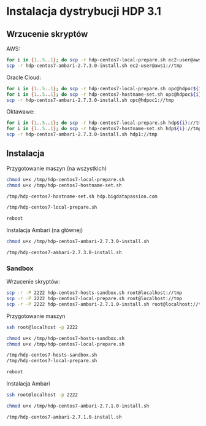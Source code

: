 
# Instalacja dystrybucji HDP 3.1




## Wrzucenie skryptów

AWS:
~~~bash
for i in {1..5..1}; do scp -r hdp-centos7-local-prepare.sh ec2-user@aws${i}://tmp; done
scp -r hdp-centos7-ambari-2.7.3.0-install.sh ec2-user@aws1://tmp
~~~

Oracle Cloud:
~~~bash
for i in {1..5..1}; do scp -r hdp-centos7-local-prepare.sh opc@hdpoc${i}://tmp; done
for i in {1..5..1}; do scp -r hdp-centos7-hostname-set.sh opc@hdpoc${i}://tmp; done
scp -r hdp-centos7-ambari-2.7.3.0-install.sh opc@hdpoc1://tmp
~~~

Oktawawe:
~~~bash
for i in {1..5..1}; do scp -r hdp-centos7-local-prepare.sh hdp${i}://tmp; done
for i in {1..5..1}; do scp -r hdp-centos7-hostname-set.sh hdp${i}://tmp; done
scp -r hdp-centos7-ambari-2.7.3.0-install.sh hdp1://tmp
~~~




## Instalacja


Przygotowanie maszyn (na wszystkich)
~~~bash
chmod u+x /tmp/hdp-centos7-local-prepare.sh
chmod u+x /tmp/hdp-centos7-hostname-set.sh

/tmp/hdp-centos7-hostname-set.sh hdp.bigdatapassion.com

/tmp/hdp-centos7-local-prepare.sh

reboot
~~~

Instalacja Ambari (na głównej)
~~~bash
chmod u+x /tmp/hdp-centos7-ambari-2.7.3.0-install.sh

/tmp/hdp-centos7-ambari-2.7.3.0-install.sh
~~~









### Sandbox

Wrzucenie skryptów:
~~~bash
scp -r -P 2222 hdp-centos7-hosts-sandbox.sh root@localhost://tmp
scp -r -P 2222 hdp-centos7-local-prepare.sh root@localhost://tmp
scp -r -P 2222 hdp-centos7-ambari-2.7.1.0-install.sh root@localhost://tmp
~~~

Przygotowanie maszyn
~~~bash
ssh root@localhost -p 2222

chmod u+x /tmp/hdp-centos7-hosts-sandbox.sh
chmod u+x /tmp/hdp-centos7-local-prepare.sh

/tmp/hdp-centos7-hosts-sandbox.sh
/tmp/hdp-centos7-local-prepare.sh

reboot
~~~

Instalacja Ambari
~~~bash
ssh root@localhost -p 2222

chmod u+x /tmp/hdp-centos7-ambari-2.7.1.0-install.sh

/tmp/hdp-centos7-ambari-2.7.1.0-install.sh
~~~


